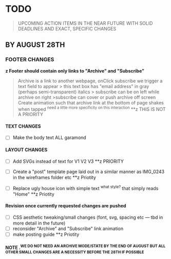 # TODO
> UPCOMING ACTION ITEMS IN THE NEAR FUTURE 
> WITH SOLID DEADLINES
> AND EXACT, SPECIFIC CHANGES

## BY AUGUST 28TH
### FOOTER CHANGES
**z Footer should contain only links to "Archive" and "Subscribe"**
> Archive is a link to another webpage, 
> onClick subscribe we trigger a text field to appear
        > this text box has "email address" in gray (perhaps semi-transparent) italics
                > subscribe can be on left while archive on right
                        >subscribe can cover or push archive off screen
> Create animation such that archive link at the bottom of page shakes when tapped <sup>need a little more specificity on this interaction</sup> **z THIS IS NOT A PRIORITY        

#### TEXT CHANGES
- [ ] Make the body text ALL garamond


#### LAYOUT CHANGES
- [ ] Add SVGs instead of text for V1 V2 V3 **z PRIORITY 

- [ ] Create a "post" template page laid out in a similar manner as IMG_0243 in the wireframes folder etc **z Priotity

- [ ] Replace ugly house icon with simple text <sup>what style?</sup> that simply reads "Home" **z Priotity

#### Revision once currently requested changes are pushed  
- [ ] CSS aesthetic tweaking/small changes (font, svg, spacing etc — tbd in more detail in the future)
- [ ] reconsider "Archive" and "Subscribe" link animation
- [ ] make posting guide    **z Priotity
    
 #### NOTE .<sup>WE DO NOT NEED AN ARCHIVE MODE/STATE BY THE END OF AUGUST BUT ALL OTHER SMALL CHANGES ARE A NECESSITY BEFORE THE 28TH IF POSSIBLE</sup>
